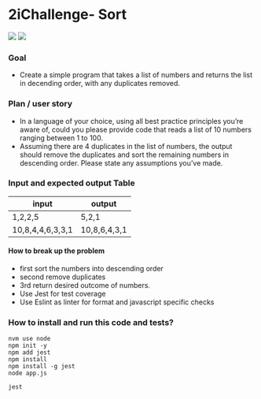 # 2iChallenge- Sort
<img src="https://img.shields.io/badge/Jest-323330?style=for-the-badge&logo=Jest&logoColor=white"> <img src="https://img.shields.io/badge/JavaScript-F7DF1E?style=for-the-badge&logo=javascript&logoColor=black"> 

### Goal
- Create a simple program that takes a list of numbers and returns the list in decending order, with any duplicates removed. 


### Plan / user story
- In a language of your choice, using all best practice principles you’re aware of, could you please provide code that reads a list of 10 numbers ranging between 1 to 100.
- Assuming there are 4 duplicates in the list of numbers, the output should remove the duplicates and sort the remaining numbers in descending order. Please state any assumptions you’ve made.

### Input and expected output Table
| input| output |
| -----| ------ |
|1,2,2,5|5,2,1|
|10,8,4,4,6,3,3,1|10,8,6,4,3,1|

#### How to break up the problem
- first sort the numbers into descending order
- second remove duplicates
- 3rd return desired outcome of numbers. 
- Use Jest for test coverage
- Use Eslint as linter for format and javascript specific checks

### How to install and run this code and tests?

```
nvm use node
npm init -y
npm add jest
npm install
npm install -g jest
node app.js

jest
````


